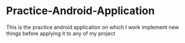 # Practice-Android-Application
This is the practice android application on which I work implement new things before applying it to any of my project
